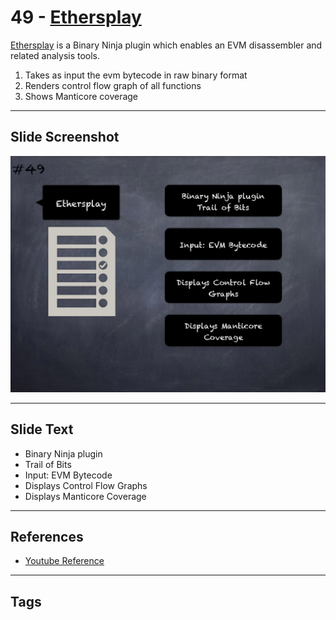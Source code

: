
# 49 - [Ethersplay](./Ethersplay.md)

[Ethersplay](https://github.com/crytic/ethersplay) is a Binary Ninja plugin which enables an EVM disassembler and related analysis tools. 

1. Takes as input the evm bytecode in raw binary format
2. Renders control flow graph of all functions
3. Shows Manticore coverage

___
## Slide Screenshot
![049.jpg](../../images/6.%20Audit%20Techniques%20and%20Tools%20101/049.jpg)
___
## Slide Text
- Binary Ninja plugin
- Trail of Bits
- Input: EVM Bytecode
- Displays Control Flow Graphs
- Displays Manticore Coverage
___
## References
- [Youtube Reference](https://youtu.be/QmD2bJUe140?t=436)
___
## Tags

